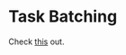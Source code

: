 # Task Batching

Check [this](https://github.com/oychao/task-batching/blob/master/test/index.spec.js) out.
